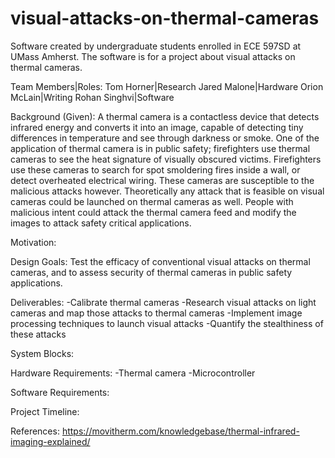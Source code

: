 # visual-attacks-on-thermal-cameras
Software created by undergraduate students enrolled in ECE 597SD at UMass Amherst. The software is for a project about visual attacks on thermal cameras. 


Team Members|Roles:
Tom Horner|Research    Jared Malone|Hardware     Orion McLain|Writing     Rohan Singhvi|Software


Background (Given):
A thermal camera is a contactless device that detects infrared energy and converts it into an
image, capable of detecting tiny differences in temperature and see through darkness or smoke. 
One of the application of thermal camera is in public safety; firefighters use thermal cameras 
to see the heat signature of visually obscured victims. Firefighters use these cameras to search for
spot smoldering fires inside a wall, or detect overheated electrical wiring. These cameras are
susceptible to the malicious attacks however. Theoretically any attack that is feasible on visual
cameras could be launched on thermal cameras as well. People with malicious intent could attack
the thermal camera feed and modify the images to attack safety critical applications.


Motivation:


Design Goals:
Test the efficacy of conventional visual attacks on thermal cameras, and to assess security of
thermal cameras in public safety applications.


Deliverables:
-Calibrate thermal cameras
-Research visual attacks on light cameras and map those attacks to thermal cameras
-Implement image processing techniques to launch visual attacks
-Quantify the stealthiness of these attacks


System Blocks: 


Hardware Requirements:
-Thermal camera
-Microcontroller


Software Requirements:


Project Timeline:


References:
https://movitherm.com/knowledgebase/thermal-infrared-imaging-explained/

